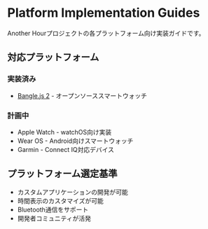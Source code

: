 # Platform Implementation Guides

Another Hourプロジェクトの各プラットフォーム向け実装ガイドです。

## 対応プラットフォーム

### 実装済み
- [Bangle.js 2](banglejs/BANGLEJS2_IMPLEMENTATION_GUIDE.md) - オープンソーススマートウォッチ

### 計画中
- Apple Watch - watchOS向け実装
- Wear OS - Android向けスマートウォッチ
- Garmin - Connect IQ対応デバイス

## プラットフォーム選定基準
- カスタムアプリケーションの開発が可能
- 時間表示のカスタマイズが可能
- Bluetooth通信をサポート
- 開発者コミュニティが活発